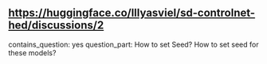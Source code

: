 ## https://huggingface.co/lllyasviel/sd-controlnet-hed/discussions/2

contains_question: yes
question_part: How to set Seed? How to set seed for these models?